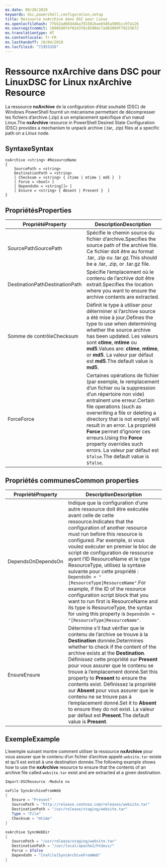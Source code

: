 ```yaml
---
ms.date: 09/20/2019
keywords: dsc,powershell,configuration,setup
title: Ressource nxArchive dans DSC pour Linux
ms.openlocfilehash: 77b52ad68344ba791501baeb585a5001cc97a126
ms.sourcegitcommit: 18985d07ef024378c8590dc7a983099ff9225672
ms.translationtype: HT
ms.contentlocale: fr-FR
ms.lasthandoff: 10/04/2019
ms.locfileid: "71953326"
---
```

# <a name="dsc-for-linux-nxarchive-resource"></a><span data-ttu-id="978e8-103">Ressource nxArchive dans DSC pour Linux</span><span class="sxs-lookup"><span data-stu-id="978e8-103">DSC for Linux nxArchive Resource</span></span>

<span data-ttu-id="978e8-104">La ressource **nxArchive** de la configuration d’état souhaité (DSC) de Windows PowerShell fournit un mécanisme permettant de décompresser les fichiers d’archive (.zip) à un emplacement spécifique d’un nœud Linux.</span><span class="sxs-lookup"><span data-stu-id="978e8-104">The **nxArchive** resource in PowerShell Desired State Configuration (DSC) provides a mechanism to unpack archive (.tar, .zip) files at a specific path on a Linux node.</span></span>

## <a name="syntax"></a><span data-ttu-id="978e8-105">Syntaxe</span><span class="sxs-lookup"><span data-stu-id="978e8-105">Syntax</span></span>

```Syntax
nxArchive <string> #ResourceName
{
    SourcePath = <string>
    DestinationPath = <string>
    [ Checksum = <string> { ctime | mtime | md5 }  ]
    [ Force = <bool> ]
    [ DependsOn = <string[]> ]
    [ Ensure = <string> { Absent | Present }  ]
}
```

## <a name="properties"></a><span data-ttu-id="978e8-106">Propriétés</span><span class="sxs-lookup"><span data-stu-id="978e8-106">Properties</span></span>

|<span data-ttu-id="978e8-107">Propriété</span><span class="sxs-lookup"><span data-stu-id="978e8-107">Property</span></span> |<span data-ttu-id="978e8-108">Description</span><span class="sxs-lookup"><span data-stu-id="978e8-108">Description</span></span> |
|---|---|
|<span data-ttu-id="978e8-109">SourcePath</span><span class="sxs-lookup"><span data-stu-id="978e8-109">SourcePath</span></span> |<span data-ttu-id="978e8-110">Spécifie le chemin source du fichier d’archive.</span><span class="sxs-lookup"><span data-stu-id="978e8-110">Specifies the source path of the archive file.</span></span> <span data-ttu-id="978e8-111">Ce fichier doit être au format .tar, .zip ou .tar.gz.</span><span class="sxs-lookup"><span data-stu-id="978e8-111">This should be a .tar, .zip, or .tar.gz file.</span></span> |
|<span data-ttu-id="978e8-112">DestinationPath</span><span class="sxs-lookup"><span data-stu-id="978e8-112">DestinationPath</span></span> |<span data-ttu-id="978e8-113">Spécifie l’emplacement où le contenu de l’archive doit être extrait.</span><span class="sxs-lookup"><span data-stu-id="978e8-113">Specifies the location where you want to ensure the archive contents are extracted.</span></span> |
|<span data-ttu-id="978e8-114">Somme de contrôle</span><span class="sxs-lookup"><span data-stu-id="978e8-114">Checksum</span></span> |<span data-ttu-id="978e8-115">Définit le type à utiliser pour déterminer si l’archive source a été mise à jour.</span><span class="sxs-lookup"><span data-stu-id="978e8-115">Defines the type to use when determining whether the source archive has been updated.</span></span> <span data-ttu-id="978e8-116">Les valeurs sont **ctime**, **mtime** ou **md5**.</span><span class="sxs-lookup"><span data-stu-id="978e8-116">Values are: **ctime**, **mtime**, or **md5**.</span></span> <span data-ttu-id="978e8-117">La valeur par défaut est **md5**.</span><span class="sxs-lookup"><span data-stu-id="978e8-117">The default value is **md5**.</span></span> |
|<span data-ttu-id="978e8-118">Force</span><span class="sxs-lookup"><span data-stu-id="978e8-118">Force</span></span> |<span data-ttu-id="978e8-119">Certaines opérations de fichier (par exemple, le remplacement d’un fichier ou la suppression d’un répertoire non vide) entraînent une erreur.</span><span class="sxs-lookup"><span data-stu-id="978e8-119">Certain file operations (such as overwriting a file or deleting a directory that is not empty) will result in an error.</span></span> <span data-ttu-id="978e8-120">La propriété **Force** permet d’ignorer ces erreurs.</span><span class="sxs-lookup"><span data-stu-id="978e8-120">Using the **Force** property overrides such errors.</span></span> <span data-ttu-id="978e8-121">La valeur par défaut est `$false`.</span><span class="sxs-lookup"><span data-stu-id="978e8-121">The default value is `$false`.</span></span> |

## <a name="common-properties"></a><span data-ttu-id="978e8-122">Propriétés communes</span><span class="sxs-lookup"><span data-stu-id="978e8-122">Common properties</span></span>

|<span data-ttu-id="978e8-123">Propriété</span><span class="sxs-lookup"><span data-stu-id="978e8-123">Property</span></span> |<span data-ttu-id="978e8-124">Description</span><span class="sxs-lookup"><span data-stu-id="978e8-124">Description</span></span> |
|---|---|
|<span data-ttu-id="978e8-125">DependsOn</span><span class="sxs-lookup"><span data-stu-id="978e8-125">DependsOn</span></span> |<span data-ttu-id="978e8-126">Indique que la configuration d’une autre ressource doit être exécutée avant celle de cette ressource.</span><span class="sxs-lookup"><span data-stu-id="978e8-126">Indicates that the configuration of another resource must run before this resource is configured.</span></span> <span data-ttu-id="978e8-127">Par exemple, si vous voulez exécuter en premier le bloc de script de configuration de ressource ayant l’ID ResourceName et le type ResourceType, utilisez la syntaxe suivante pour cette propriété : `DependsOn = "[ResourceType]ResourceName"`.</span><span class="sxs-lookup"><span data-stu-id="978e8-127">For example, if the ID of the resource configuration script block that you want to run first is ResourceName and its type is ResourceType, the syntax for using this property is `DependsOn = "[ResourceType]ResourceName"`.</span></span> |
|<span data-ttu-id="978e8-128">Ensure</span><span class="sxs-lookup"><span data-stu-id="978e8-128">Ensure</span></span> |<span data-ttu-id="978e8-129">Détermine s’il faut vérifier que le contenu de l’archive se trouve à la **Destination** donnée.</span><span class="sxs-lookup"><span data-stu-id="978e8-129">Determines whether to check if the content of the archive exists at the **Destination**.</span></span> <span data-ttu-id="978e8-130">Définissez cette propriété sur **Present** pour vous assurer que le contenu se trouve à l’emplacement donné.</span><span class="sxs-lookup"><span data-stu-id="978e8-130">Set this property to **Present** to ensure the contents exist.</span></span> <span data-ttu-id="978e8-131">Définissez la propriété sur **Absent** pour vous assurer que le contenu ne se trouve pas à l’emplacement donné.</span><span class="sxs-lookup"><span data-stu-id="978e8-131">Set it to **Absent** to ensure they do not exist.</span></span> <span data-ttu-id="978e8-132">La valeur par défaut est **Present**.</span><span class="sxs-lookup"><span data-stu-id="978e8-132">The default value is **Present**.</span></span> |

## <a name="example"></a><span data-ttu-id="978e8-133">Exemple</span><span class="sxs-lookup"><span data-stu-id="978e8-133">Example</span></span>

<span data-ttu-id="978e8-134">L’exemple suivant montre comment utiliser la ressource **nxArchive** pour vous assurer que le contenu d’un fichier d’archive appelé `website.tar` existe et qu’il est extrait à une destination donnée.</span><span class="sxs-lookup"><span data-stu-id="978e8-134">The following example shows how to use the **nxArchive** resource to ensure that the contents of an archive file called `website.tar` exist and are extracted at a given destination.</span></span>

```powershell
Import-DSCResource -Module nx

nxFile SyncArchiveFromWeb
{
   Ensure = "Present"
   SourcePath = "http://release.contoso.com/releases/website.tar"
   DestinationPath = "/usr/release/staging/website.tar"
   Type = "File"
   Checksum = "mtime"
}

nxArchive SyncWebDir
{
   SourcePath = "/usr/release/staging/website.tar"
   DestinationPath = "/usr/local/apache2/htdocs/"
   Force = $false
   DependsOn = "[nxFile]SyncArchiveFromWeb"
}
```